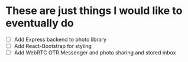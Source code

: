 # These are just things I would like to eventually do

- [ ] Add Express backend to photo library
- [ ] Add React-Bootstrap for styling
- [ ] Add WebRTC OTR Messenger and photo sharing and stored inbox

